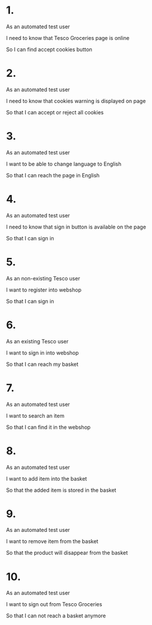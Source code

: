 # 1.
As an automated test user

I need to know that Tesco Groceries page is online

So I can find accept cookies button


# 2.
As an automated test user

I need to know that cookies warning is displayed on page

So that I can accept or reject all cookies

# 3.
As an automated test user

I want to be able to change language to English

So that I can reach the page in English

# 4.

As an automated test user

I need to know that sign in button is available on the page

So that I can sign in

# 5. 
As an non-existing Tesco user

I want to register into webshop

So that I can sign in

# 6.
As an existing Tesco user

I want to sign in into webshop

So that I can reach my basket

# 7.
As an automated test user

I want to search an item

So that I can find it in the webshop

# 8.
As an automated test user

I want to add item into the basket

So that the added item is stored in the basket


# 9.
As an automated test user

I want to remove item from the basket

So that the product will disappear from the basket

# 10.
As an automated test user

I want to sign out from Tesco Groceries

So that I can not reach a basket anymore